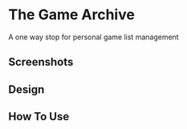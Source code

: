 # The Game Archive
A one way stop for personal game list management

## Screenshots

## Design

## How To Use